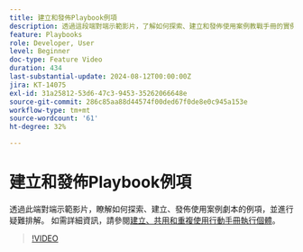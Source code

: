 ```yaml
---
title: 建立和發佈Playbook例項
description: 透過這段端對端示範影片，了解如何探索、建立和發佈使用案例教戰手冊的實例，以及對其進行疑難排解。
feature: Playbooks
role: Developer, User
level: Beginner
doc-type: Feature Video
duration: 434
last-substantial-update: 2024-08-12T00:00:00Z
jira: KT-14075
exl-id: 31a25812-53d6-47c3-9453-35262066648e
source-git-commit: 286c85aa88d44574f00ded67f0de8e0c945a153e
workflow-type: tm+mt
source-wordcount: '61'
ht-degree: 32%

---
```


# 建立和發佈Playbook例項

透過此端對端示範影片，瞭解如何探索、建立、發佈使用案例劇本的例項，並進行疑難排解。 如需詳細資訊，請參閱[建立、共用和重複使用行動手冊執行個體](https://experienceleague.adobe.com/docs/experience-platform/use-case-playbooks/playbooks/create-share-reuse.html)。

>[!VIDEO](https://video.tv.adobe.com/v/3427058/?learn=on&enablevpops)
